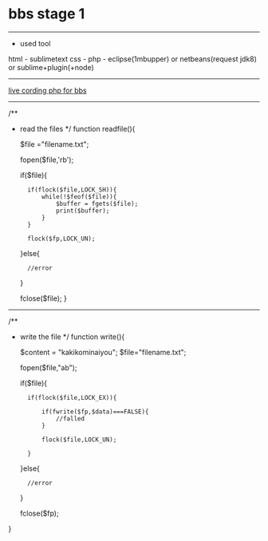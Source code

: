 # bbs stage 1

----------------------

- used tool

html - sublimetext
css - 
php - eclipse(1mbupper) or netbeans(request jdk8) or sublime+plugin(+node)

----------------------

[live cording php for bbs](http://qiita.com/mpyw/items/2c54d0ea95423bd88f60)


---------------------------
/**
* read the files
*/
function readfile(){

	$file ="filename.txt";

	fopen($file,'rb');

	if($file){

		if(flock($file,LOCK_SH)){
			while(!$feof($file)){
				$buffer = fgets($file);
				print($buffer);
			}
		}

		flock($fp,LOCK_UN);

	}else{
		
		//error
	}

	fclose($file);
}


---------------------------

/**
* write the file
*/
function write(){
	

	$content = "kakikominaiyou";
	$file="filename.txt";

	fopen($file,"ab");

	if($file){

		if(flock($file,LOCK_EX)){

			if(fwrite($fp,$data)===FALSE){
				//falled
			}

			flock($file,LOCK_UN);

		}

	}else{

		//error
	}

	fclose($fp);

}



